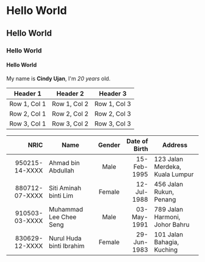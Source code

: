 # Hello World 
## Hello World
### Hello World
#### Hello World

My name is **Cindy Ujan**, I'm *20 years* old.

| Header 1 | Header 2 | Header 3 |
|----------|----------|----------|
| Row 1, Col 1 | Row 1, Col 2 | Row 1, Col 3 |
| Row 2, Col 1 | Row 2, Col 2 | Row 2, Col 3 |
| Row 3, Col 1 | Row 3, Col 2 | Row 3, Col 3 |

| NRIC       | Name                  | Gender | Date of Birth | Address                           |
|------------:|-----------------------|:--------:|---------------:|-----------------------------------|
| 950215-14-XXXX | Ahmad bin Abdullah  | Male   | 15-Feb-1995   | 123 Jalan Merdeka, Kuala Lumpur   |
| 880712-07-XXXX | Siti Aminah binti Lim | Female | 12-Jul-1988  | 456 Jalan Rukun, Penang           |
| 910503-03-XXXX | Muhammad Lee Chee Seng | Male  | 03-May-1991  | 789 Jalan Harmoni, Johor Bahru   |
| 830629-12-XXXX | Nurul Huda binti Ibrahim | Female | 29-Jun-1983 | 101 Jalan Bahagia, Kuching        |
